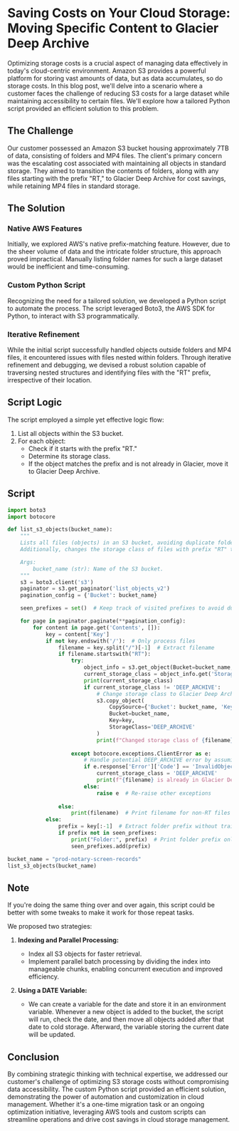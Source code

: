 # Saving Costs on Your Cloud Storage: Moving Specific Content to Glacier Deep Archive

Optimizing storage costs is a crucial aspect of managing data effectively in today's cloud-centric environment. Amazon S3 provides a powerful platform for storing vast amounts of data, but as data accumulates, so do storage costs. In this blog post, we'll delve into a scenario where a customer faces the challenge of reducing S3 costs for a large dataset while maintaining accessibility to certain files. We'll explore how a tailored Python script provided an efficient solution to this problem.

## The Challenge

Our customer possessed an Amazon S3 bucket housing approximately 7TB of data, consisting of folders and MP4 files. The client's primary concern was the escalating cost associated with maintaining all objects in standard storage. They aimed to transition the contents of folders, along with any files starting with the prefix "RT," to Glacier Deep Archive for cost savings, while retaining MP4 files in standard storage.

## The Solution

### Native AWS Features

Initially, we explored AWS's native prefix-matching feature. However, due to the sheer volume of data and the intricate folder structure, this approach proved impractical. Manually listing folder names for such a large dataset would be inefficient and time-consuming.

### Custom Python Script

Recognizing the need for a tailored solution, we developed a Python script to automate the process. The script leveraged Boto3, the AWS SDK for Python, to interact with S3 programmatically.

### Iterative Refinement

While the initial script successfully handled objects outside folders and MP4 files, it encountered issues with files nested within folders. Through iterative refinement and debugging, we devised a robust solution capable of traversing nested structures and identifying files with the "RT" prefix, irrespective of their location.

## Script Logic

The script employed a simple yet effective logic flow:

1. List all objects within the S3 bucket.
2. For each object:
   - Check if it starts with the prefix "RT."
   - Determine its storage class.
   - If the object matches the prefix and is not already in Glacier, move it to Glacier Deep Archive.

## Script

```python
import boto3
import botocore

def list_s3_objects(bucket_name):
    """
    Lists all files (objects) in an S3 bucket, avoiding duplicate folder listings and extracting filenames.
    Additionally, changes the storage class of files with prefix "RT" to Glacier Deep Archive if not already in DEEP_ARCHIVE.

    Args:
        bucket_name (str): Name of the S3 bucket.
    """
    s3 = boto3.client('s3')
    paginator = s3.get_paginator('list_objects_v2')
    pagination_config = {'Bucket': bucket_name}

    seen_prefixes = set()  # Keep track of visited prefixes to avoid duplicates

    for page in paginator.paginate(**pagination_config):
        for content in page.get('Contents', []):
            key = content['Key']
            if not key.endswith('/'):  # Only process files
                filename = key.split("/")[-1]  # Extract filename
                if filename.startswith("RT"):
                    try:
                        object_info = s3.get_object(Bucket=bucket_name, Key=key)
                        current_storage_class = object_info.get('StorageClass', '')
                        print(current_storage_class)
                        if current_storage_class != 'DEEP_ARCHIVE':
                            # Change storage class to Glacier Deep Archive
                            s3.copy_object(
                                CopySource={'Bucket': bucket_name, 'Key': key},
                                Bucket=bucket_name,
                                Key=key,
                                StorageClass='DEEP_ARCHIVE'
                            )
                            print(f"Changed storage class of {filename} to Glacier Deep Archive")
                    
                    except botocore.exceptions.ClientError as e:
                        # Handle potential DEEP_ARCHIVE error by assuming it's DEEP_ARCHIVE
                        if e.response['Error']['Code'] == 'InvalidObjectState':
                            current_storage_class = 'DEEP_ARCHIVE'
                            print(f"{filename} is already in Glacier Deep Archive")
                        else:
                            raise e  # Re-raise other exceptions        
                
                else:
                    print(filename)  # Print filename for non-RT files
            else:
                prefix = key[:-1]  # Extract folder prefix without trailing slash
                if prefix not in seen_prefixes:
                    print("Folder:", prefix)  # Print folder prefix only once (if not seen before)
                    seen_prefixes.add(prefix)

bucket_name = "prod-notary-screen-records"
list_s3_objects(bucket_name)
```

## Note

If you're doing the same thing over and over again, this script could be better with some tweaks to make it work for those repeat tasks.

We proposed two strategies:

1. **Indexing and Parallel Processing:**
   - Index all S3 objects for faster retrieval.
   - Implement parallel batch processing by dividing the index into manageable chunks, enabling concurrent execution and improved efficiency.

2. **Using a DATE Variable:**
   - We can create a variable for the date and store it in an environment variable. Whenever a new object is added to the bucket, the script will run, check the date, and then move all objects added after that date to cold storage. Afterward, the variable storing the current date will be updated.

## Conclusion

By combining strategic thinking with technical expertise, we addressed our customer's challenge of optimizing S3 storage costs without compromising data accessibility. The custom Python script provided an efficient solution, demonstrating the power of automation and customization in cloud management. Whether it's a one-time migration task or an ongoing optimization initiative, leveraging AWS tools and custom scripts can streamline operations and drive cost savings in cloud storage management.
